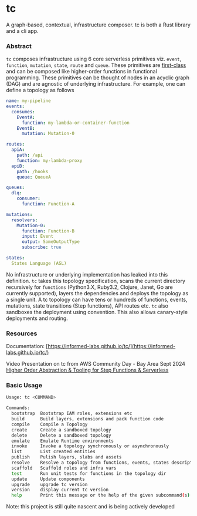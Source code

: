 # tc
A graph-based, contextual, infrastructure composer. tc is both a Rust library and a cli app.

### Abstract

`tc` composes infrastructure using 6 core serverless primitives viz. `event`, `function`, `mutation`, `state`, `route` and `queue`. These primitives are [first-class](https://en.wikipedia.org/wiki/First-class_function) and can be composed like higher-order functions in functional programming. These primitives can be thought of nodes in an acyclic graph (DAG) and are agnostic of underlying infrastructure. For example, one can define a topology as follows

```yaml
name: my-pipeline
events:
  consumes:
    EventA:
      function: my-lambda-or-container-function
    EventB:
      mutation: Mutation-0

routes:
  apiA:
    path: /api
    function: my-lambda-proxy
  apiB:
    path: /hooks
    queue: QueueA

queues:
  dlq:
    consumer:
      function: Function-A

mutations:
  resolvers:
    Mutation-0:
      function: Function-B
      input: Event
      output: SomeOutputType
      subscribe: true

states:
  States Language (ASL)

```

No infrastructure or underlying implementation has leaked into this definition. `tc` takes this topology specification, scans the current directory recursively for `functions` (Python3.X, Ruby3.2, Clojure, Janet, Go are currently supported), layers the dependencies and deploys the topology as a single unit. A tc topology can have tens or hundreds of functions, events, mutations, state transitions (Step functions), API routes etc. `tc` also sandboxes the deployment using convention. This also allows canary-style deployments and routing.

### Resources

Documentation: [https://informed-labs.github.io/tc/](https://informed-labs.github.io/tc/)

Video Presentation on tc from AWS Community Day - Bay Area Sept 2024
[Higher Order Abstraction & Tooling for Step Functions & Serverless](https://youtu.be/1gqDGulszzQ?si=dtHcUkQF2nhZ_td8)

### Basic Usage


```sh
Usage: tc <COMMAND>

Commands:
  bootstrap  Bootstrap IAM roles, extensions etc
  build      Build layers, extensions and pack function code
  compile    Compile a Topology
  create     Create a sandboxed topology
  delete     Delete a sandboxed topology
  emulate    Emulate Runtime environments
  invoke     Invoke a topology synchronously or asynchronously
  list       List created entities
  publish    Pulish layers, slabs and assets
  resolve    Resolve a topology from functions, events, states description
  scaffold   Scaffold roles and infra vars
  test       Run unit tests for functions in the topology dir
  update     Update components
  upgrade    upgrade tc version
  version    display current tc version
  help       Print this message or the help of the given subcommand(s)
```

Note: this project is still quite nascent and is being actively developed

